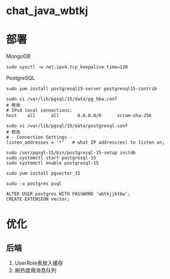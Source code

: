 # chat_java_wbtkj

# 部署

MongoDB
```shell script
sudo sysctl -w net.ipv4.tcp_keepalive_time=120
```

PostgreSQL
```shell script
sudo yum install postgresql15-server postgresql15-contrib

sudo vi /var/lib/pgsql/15/data/pg_hba.conf
# 修改
# IPv4 local connections:
host    all      all       0.0.0.0/0      scram-sha-256

sudo vi /var/lib/pgsql/15/data/postgresql.conf
# 修改
# - Connection Settings -
listen_addresses = '*'   # what IP address(es) to listen on;

sudo /usr/pgsql-15/bin/postgresql-15-setup initdb
sudo systemctl start postgresql-15
sudo systemctl enable postgresql-15

sudo yum install pgvector_15

sudo -u postgres psql

ALTER USER postgres WITH PASSWORD 'wbtkjjktbw';
CREATE EXTENSION vector;
```


# 优化
## 后端
1. UserRole表放入缓存
2. 刷热度用消息队列
